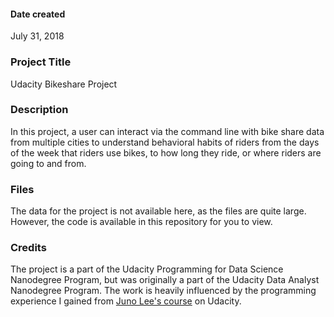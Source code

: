 #### Date created
July 31, 2018

### Project Title
Udacity Bikeshare Project

### Description
In this project, a user can interact via the command line with bike share data from multiple cities to understand behavioral habits of riders from the days of the week that riders use bikes, to how long they ride, or where riders are going to and from.

### Files
The data for the project is not available here, as the files are quite large.  However, the code is available in this repository for you to view.

### Credits
The project is a part of the Udacity Programming for Data Science Nanodegree Program, but was originally a part of the Udacity Data Analyst Nanodegree Program. The work is heavily influenced by the programming experience I gained from [Juno Lee's course](https://www.linkedin.com/in/junoleelj/) on Udacity.
